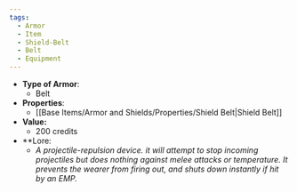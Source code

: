 ```yaml
---
tags:
  - Armor
  - Item
  - Shield-Belt
  - Belt
  - Equipment
---
```

- __Type of Armor__:
	* Belt
- __Properties__:
	* [[Base Items/Armor and Shields/Properties/Shield Belt|Shield Belt]]
- **Value:**
	- 200 credits
- **Lore:
	- *A projectile-repulsion device. it will attempt to stop incoming projectiles but does nothing against melee attacks or temperature. It prevents the wearer from firing out, and shuts down instantly if hit by an EMP.*

